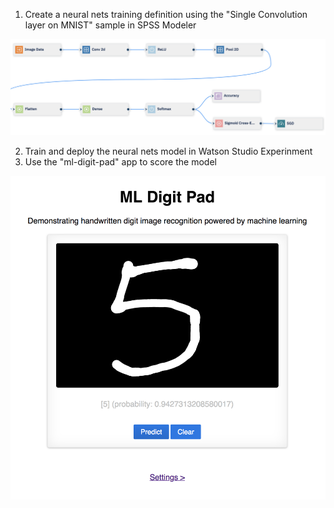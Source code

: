 

1. Create a neural nets training definition using the "Single Convolution layer on MNIST" sample in SPSS Modeler

![](https://github.com/mlhubca/app/blob/master/ml-digit-pad/images/model.png)

2. Train and deploy the neural nets model in Watson Studio Experinment
3. Use the "ml-digit-pad" app to score the model

![](https://github.com/mlhubca/app/blob/master/ml-digit-pad/images/pad.png)
